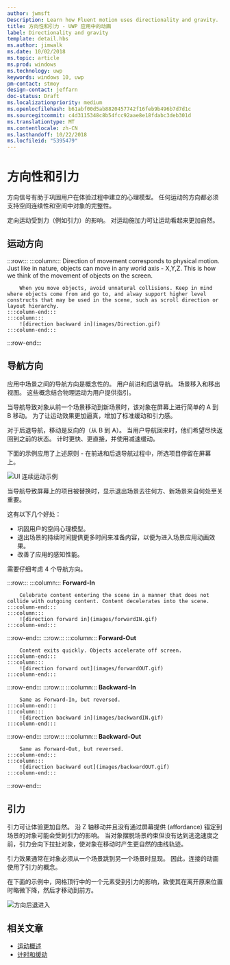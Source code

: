 ```yaml
---
author: jwmsft
Description: Learn how Fluent motion uses directionality and gravity.
title: 方向性和引力 - UWP 应用中的动画
label: Directionality and gravity
template: detail.hbs
ms.author: jimwalk
ms.date: 10/02/2018
ms.topic: article
ms.prod: windows
ms.technology: uwp
keywords: windows 10, uwp
pm-contact: stmoy
design-contact: jeffarn
doc-status: Draft
ms.localizationpriority: medium
ms.openlocfilehash: b61abf00d5ab8820457742f16feb9b496b7d7d1c
ms.sourcegitcommit: c4d3115348c8b54fcc92aae8e18fdabc3deb301d
ms.translationtype: MT
ms.contentlocale: zh-CN
ms.lasthandoff: 10/22/2018
ms.locfileid: "5395479"
---
```

# <a name="directionality-and-gravity"></a>方向性和引力

方向信号有助于巩固用户在体验过程中建立的心理模型。 任何运动的方向都必须支持空间连续性和空间中对象的完整性。

定向运动受到力（例如引力）的影响。 对运动施加力可让运动看起来更加自然。

## <a name="direction-of-movement"></a>运动方向

:::row:::
    :::column:::
        Direction of movement corresponds to physical motion. Just like in nature, objects can move in any world axis - X,Y,Z. This is how we think of the movement of objects on the screen.

        When you move objects, avoid unnatural collisions. Keep in mind where objects come from and go to, and alway support higher level constructs that may be used in the scene, such as scroll direction or layout hierarchy.
    :::column-end:::
    :::column:::
        ![direction backward in](images/Direction.gif)
    :::column-end:::
:::row-end:::

## <a name="direction-of-navigation"></a>导航方向

应用中场景之间的导航方向是概念性的。 用户前进和后退导航。 场景移入和移出视图。 这些概念结合物理运动为用户提供指引。

当导航导致对象从前一个场景移动到新场景时，该对象在屏幕上进行简单的 A 到 B 移动。 为了让运动效果更加逼真，增加了标准缓动和引力感。

对于后退导航，移动是反向的（从 B 到 A）。 当用户导航回来时，他们希望尽快返回到之前的状态。 计时更快、更直接，并使用减速缓动。

下面的示例应用了上述原则 - 在前进和后退导航过程中，所选项目停留在屏幕上。

![UI 连续运动示例](images/continuous3.gif)

当导航导致屏幕上的项目被替换时，显示退出场景去往何方、新场景来自何处至关重要。

这有以下几个好处：

- 巩固用户的空间心理模型。
- 退出场景的持续时间提供更多时间来准备内容，以便为进入场景应用动画效果。
- 改善了应用的感知性能。

需要仔细考虑 4 个导航方向。

:::row:::
    :::column:::
        **Forward-In**

        Celebrate content entering the scene in a manner that does not collide with outgoing content. Content decelerates into the scene.
    :::column-end:::
    :::column:::
        ![direction forward in](images/forwardIN.gif)
    :::column-end:::
:::row-end:::
:::row:::
    :::column:::
        **Forward-Out**

        Content exits quickly. Objects accelerate off screen.
    :::column-end:::
    :::column:::
        ![direction forward out](images/forwardOUT.gif)
    :::column-end:::
:::row-end:::
:::row:::
    :::column:::
        **Backward-In**

        Same as Forward-In, but reversed.
    :::column-end:::
    :::column:::
        ![direction backward in](images/backwardIN.gif)
    :::column-end:::
:::row-end:::
:::row:::
    :::column:::
        **Backward-Out**

        Same as Forward-Out, but reversed.
    :::column-end:::
    :::column:::
        ![direction backward out](images/backwardOUT.gif)
    :::column-end:::
:::row-end:::

## <a name="gravity"></a>引力

引力可让体验更加自然。 沿 Z 轴移动并且没有通过屏幕提供 (affordance) 锚定到场景的对象可能会受到引力的影响。 当对象摆脱场景约束但没有达到逃逸速度之前，引力会向下拉扯对象，使对象在移动时产生更自然的曲线轨迹。

引力效果通常在对象必须从一个场景跳到另一个场景时显现。 因此，连接的动画使用了引力的概念。

在下面的示例中，网格顶行中的一个元素受到引力的影响，致使其在离开原来位置时略微下降，然后才移动到前方。

![方向后退进入](images/continuity-photos.gif)

## <a name="related-articles"></a>相关文章

- [运动概述](index.md)
- [计时和缓动](timing-and-easing.md)